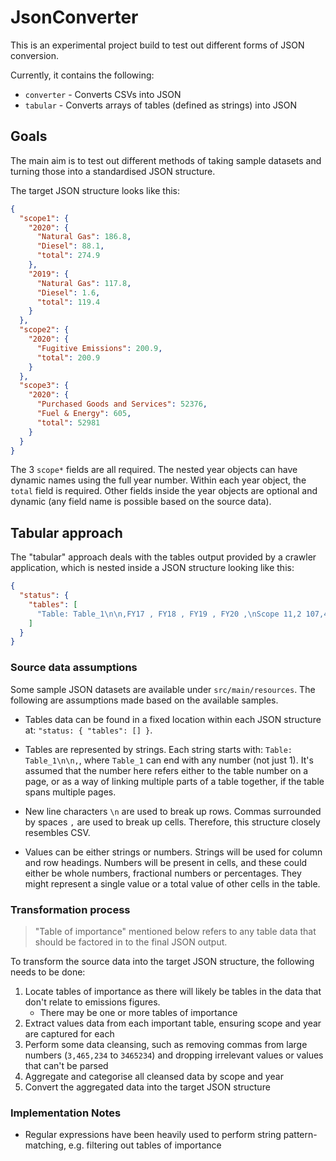 # JsonConverter

This is an experimental project build to test out different forms of JSON conversion.

Currently, it contains the following:

- `converter` - Converts CSVs into JSON
- `tabular` - Converts arrays of tables (defined as strings) into JSON

## Goals

The main aim is to test out different methods of taking sample datasets and turning those into a standardised
JSON structure.

The target JSON structure looks like this:

```json
{
  "scope1": {
    "2020": {
      "Natural Gas": 186.8,
      "Diesel": 88.1,
      "total": 274.9
    },
    "2019": {
      "Natural Gas": 117.8,
      "Diesel": 1.6,
      "total": 119.4
    }
  },
  "scope2": {
    "2020": {
      "Fugitive Emissions": 200.9,
      "total": 200.9
    }
  },
  "scope3": {
    "2020": {
      "Purchased Goods and Services": 52376,
      "Fuel & Energy": 605,
      "total": 52981
    }
  }
}
```

The 3 `scope*` fields are all required. The nested year objects can have dynamic names using the full year number.
Within each year object, the `total` field is required. Other fields inside the year objects are optional and
dynamic (any field name is possible based on the source data).

## Tabular approach

The "tabular" approach deals with the tables output provided by a crawler application, which is nested inside
a JSON structure looking like this:

```json
{
  "status": {
    "tables": [
      "Table: Table_1\n\n,FY17 , FY18 , FY19 , FY20 ,\nScope 11,2 107,452 , 99,008 , 117,956 , 118,100"
    ]
  }
}
```

### Source data assumptions

Some sample JSON datasets are available under `src/main/resources`. The following are assumptions made based on
the available samples.

- Tables data can be found in a fixed location within each JSON structure at: `"status: { "tables": [] }`.

- Tables are represented by strings. Each string starts with: `Table: Table_1\n\n,`, where `Table_1` can end with
  any number (not just 1). It's assumed that the number here refers either to the table number on a page, or as a way
  of linking multiple parts of a table together, if the table spans multiple pages.

- New line characters `\n` are used to break up rows. Commas surrounded by spaces ` , ` are used to break up cells.
  Therefore, this structure closely resembles CSV.

- Values can be either strings or numbers. Strings will be used for column and row headings. Numbers will be present
  in cells, and these could either be whole numbers, fractional numbers or percentages. They might represent a single
  value or a total value of other cells in the table.

### Transformation process

> "Table of importance" mentioned below refers to any table data that should be factored in to the final JSON output.

To transform the source data into the target JSON structure, the following needs to be done:

1. Locate tables of importance as there will likely be tables in the data that don't relate to emissions figures.
   - There may be one or more tables of importance
2. Extract values data from each important table, ensuring scope and year are captured for each
3. Perform some data cleansing, such as removing commas from large numbers (`3,465,234` to `3465234`) and dropping
   irrelevant values or values that can't be parsed
5. Aggregate and categorise all cleansed data by scope and year
6. Convert the aggregated data into the target JSON structure

### Implementation Notes

- Regular expressions have been heavily used to perform string pattern-matching, e.g. filtering out tables
  of importance
